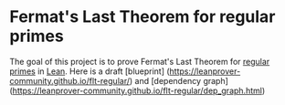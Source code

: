 # Fermat's Last Theorem for regular primes
The goal of this project is to prove Fermat's Last Theorem for [regular primes](https://en.wikipedia.org/wiki/Regular_prime)
in [Lean](https://leanprover-community.github.io/). Here is a draft [blueprint] (https://leanprover-community.github.io/flt-regular/) and [dependency graph] (https://leanprover-community.github.io/flt-regular/dep_graph.html)

